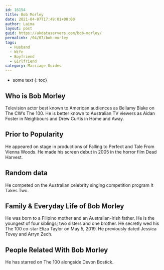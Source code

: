 ```yaml
---
id: 16154
title: Bob Morley
date: 2021-04-07T17:49:01+00:00
author: Laima
layout: post
guid: https://ukdataservers.com/bob-morley/
permalink: /04/07/bob-morley
tags:
  - Husband
  - Wife
  - Boyfriend
  - Girlfriend
category: Marriage Guides
---
```


* some text
{: toc}


## Who is Bob Morley
                  
                  
                  
Television actor best known to American audiences as Bellamy Blake on The CW&#8217;s The 100. He is better known to Australian TV viewers as Aidan Foster in Neighbours and Drew Curtis in Home and Away.
                  
              
            
              
            
                
                
                
## Prior to Popularity
                  
                  
                  
He appeared on stage in productions of Falling to Perfect and Tale From Vienna Woods. He made his screen debut in 2005 in the horror film Dead Harvest. 
                  
              
            
              
            
                
                
                
## Random data
                  
                  
                  
He competed on the Australian celebrity singing competition program It Takes Two.
                  
              
            
              
            
                
                
                
## Family & Everyday Life of Bob Morley
                  
                  
                  
He was born to a Filipino mother and an Australian-Irish father. He is the youngest of four siblings; two sisters and one brother. He secretly wed his The 100 co-star Eliza Taylor on May 5, 2019. He previously dated Jessica Tovey and Arryn Zech.
                  
              
            
              
            
                
                
                
## People Related With Bob Morley
                  
                  
                  
He has starred on The 100 alongside Devon Bostick.
                  
              
            
              
            
                
              
            
              
              
            
            
              
            
          
          
          